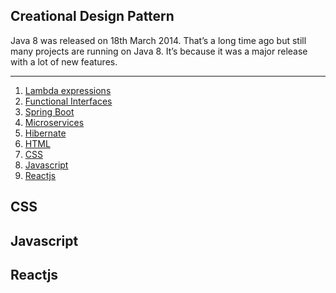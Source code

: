 <h2 id="creational-design-pattern-home">Creational Design Pattern</h2>
<div>Java 8 was released on 18th March 2014. That’s a long time ago but still many projects are running on Java 8. It’s because it was a major release with a lot of new features.</div>
<hr>

<ol>
<li><a href="#lambda-expressions-home">Lambda expressions</a></li>
  <li><a href="#functional-interface-home">Functional Interfaces</a></li>
  <li><a href="#spring-boot-home">Spring Boot</a></li>
  <li><a href="#microservices-home">Microservices</a></li>
  <li><a href="#hibernate-home">Hibernate</a></li>
  <li><a href="#html-home">HTML</a></li>
  <li><a href="#css-home">CSS</a></li>
  <li><a href="#javascript-home">Javascript</a></li>
  <li><a href="#reactjs-home">Reactjs</a></li>
</ol>

 <h2 id="css-home">CSS</h2>
<h2 id="javascript-home">Javascript</h2>
<h2 id="reactjs-home">Reactjs</h2>



